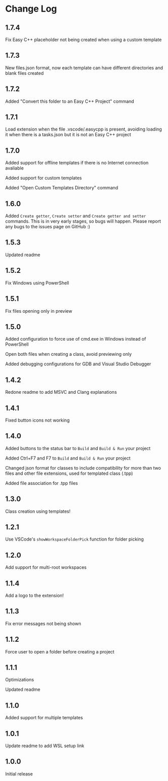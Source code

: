 # Change Log

## 1.7.4

Fix Easy C++ placeholder not being created when using a custom template

## 1.7.3

New files.json format, now each template can have different directories and blank files created

## 1.7.2

Added "Convert this folder to an Easy C++ Project" command

## 1.7.1

Load extension when the file .vscode/.easycpp is present, avoiding loading it when there is a tasks.json but it is not an Easy C++ project

## 1.7.0

Added support for offline templates if there is no Internet connection avaliable

Added support for custom templates

Added "Open Custom Templates Directory" command

## 1.6.0

Added `Create getter`, `Create setter` and `Create getter and setter` commands. This is in very early stages, so bugs will happen. Please report any bugs to the issues page on GitHub :)

## 1.5.3

Updated readme

## 1.5.2

Fix Windows using PowerShell

## 1.5.1

Fix files opening only in preview

## 1.5.0

Added configuration to force use of cmd.exe in Windows instead of PowerShell

Open both files when creating a class, avoid previewing only

Added debugging configurations for GDB and Visual Studio Debugger

## 1.4.2

Redone readme to add MSVC and Clang explanations

## 1.4.1

Fixed button icons not working

## 1.4.0

Added buttons to the status bar to `Build` and `Build & Run` your project

Added Ctrl+F7 and F7 to `Build` and `Build & Run` your project

Changed json format for classes to include compatibility for more than two files and other file extensions, used for templated class (.tpp)

Added file association for .tpp files

## 1.3.0

Class creation using templates!

## 1.2.1

Use VSCode's `showWorkspaceFolderPick` function for folder picking

## 1.2.0

Add support for multi-root workspaces

## 1.1.4

Add a logo to the extension!

## 1.1.3

Fix error messages not being shown

## 1.1.2

Force user to open a folder before creating a project

## 1.1.1

Optimizations

Updated readme

## 1.1.0

Added support for multiple templates

## 1.0.1

Update readme to add WSL setup link

## 1.0.0

Initial release